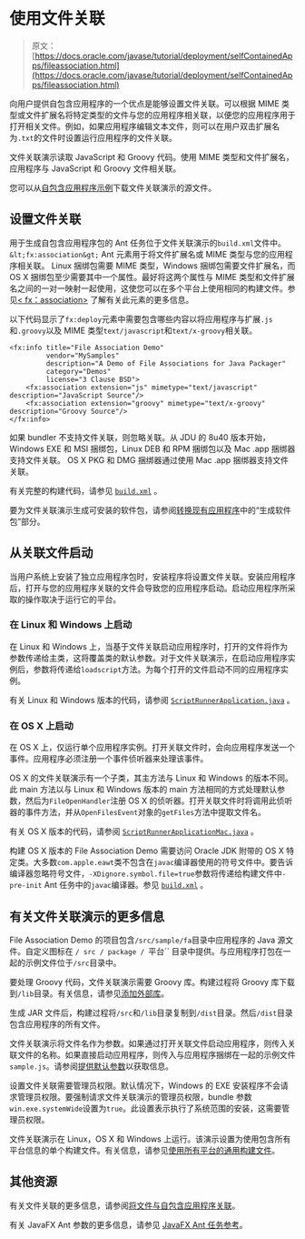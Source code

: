 # 使用文件关联

> 原文： [https://docs.oracle.com/javase/tutorial/deployment/selfContainedApps/fileassociation.html](https://docs.oracle.com/javase/tutorial/deployment/selfContainedApps/fileassociation.html)

向用户提供自包含应用程序的一个优点是能够设置文件关联。可以根据 MIME 类型或文件扩展名将特定类型的文件与您的应用程序相关联，以便您的应用程序用于打开相关文件。例如，如果应用程序编辑文本文件，则可以在用户双击扩展名为`.txt`的文件时设置运行应用程序的文件关联。

文件关联演示读取 JavaScript 和 Groovy 代码。使用 MIME 类型和文件扩展名，应用程序与 JavaScript 和 Groovy 文件相关联。

您可以从[自包含应用程序示例](../selfContainedApps/examplesIndex.html)下载文件关联演示的源文件。

## 设置文件关联

用于生成自包含应用程序包的 Ant 任务位于文件关联演示的`build.xml`文件中。 `&lt;fx:association&gt;` Ant 元素用于将文件扩展名或 MIME 类型与您的应用程序相关联。 Linux 捆绑包需要 MIME 类型，Windows 捆绑包需要文件扩展名，而 OS X 捆绑包至少需要其中一个属性。最好将这两个属性与 MIME 类型和文件扩展名之间的一对一映射一起使用，这使您可以在多个平台上使用相同的构建文件。参见[&lt; fx：association&gt;](https://docs.oracle.com/javase/8/docs/technotes/guides/deploy/javafx_ant_task_reference.html#JSDPG997) 了解有关此元素的更多信息。

以下代码显示了`fx:deploy`元素中需要包含哪些内容以将应用程序与扩展`.js`和`.groovy`以及 MIME 类型`text/javascript`和`text/x-groovy`相关联。

```
<fx:info title="File Association Demo"
         vendor="MySamples"
         description="A Demo of File Associations for Java Packager"
         category="Demos"
         license="3 Clause BSD">
    <fx:association extension="js" mimetype="text/javascript" description="JavaScript Source"/>
    <fx:association extension="groovy" mimetype="text/x-groovy" description="Groovy Source"/>
</fx:info>

```

如果 bundler 不支持文件关联，则忽略关联。从 JDU 的 8u40 版本开始，Windows EXE 和 MSI 捆绑包，Linux DEB 和 RPM 捆绑包以及 Mac .app 捆绑器支持文件关联。 OS X PKG 和 DMG 捆绑器通过使用 Mac .app 捆绑器支持文件关联。

有关完整的构建代码，请参见 [`build.xml`](examples/packager_FileAssociations/build.xml) 。

要为文件关联演示生成可安装的软件包，请参阅[转换现有应用程序](../selfContainedApps/converting.html)中的“生成软件包”部分。

## 从关联文件启动

当用户系统上安装了独立应用程序包时，安装程​​序将设置文件关联。安装应用程序后，打开与您的应用程序关联的文件会导致您的应用程序启动。启动应用程序所采取的操作取决于运行它的平台。

### 在 Linux 和 Windows 上启动

在 Linux 和 Windows 上，当基于文件关联启动应用程序时，打开的文件将作为参数传递给主类，这将覆盖类的默认参数。对于文件关联演示，在启动应用程序实例后，参数将传递给`loadscript`方法。为每个打开的文件启动不同的应用程序实例。

有关 Linux 和 Windows 版本的代码，请参阅 [`ScriptRunnerApplication.java`](examples/packager_FileAssociations/src/sample/fa/ScriptRunnerApplication.java) 。

### 在 OS X 上启动

在 OS X 上，仅运行单个应用程序实例。打开关联文件时，会向应用程序发送一个事件。应用程序必须注册一个事件侦听器来处理该事件。

OS X 的文件关联演示有一个子类，其主方法与 Linux 和 Windows 的版本不同。此 main 方法以与 Linux 和 Windows 版本的 main 方法相同的方式处理默认参数，然后为`FileOpenHandler`注册 OS X 的侦听器。打开关联文件时将调用此侦听器的事件方法，并从`OpenFilesEvent`对象的`getFiles`方法中提取文件名。

有关 OS X 版本的代码，请参阅 [`ScriptRunnerApplicationMac.java`](examples/packager_FileAssociations/src/sample/fa/ScriptRunnerApplicationMac.java) 。

构建 OS X 版本的 File Association Demo 需要访问 Oracle JDK 附带的 OS X 特定类。大多数`com.apple.eawt`类不包含在`javac`编译器使用的符号文件中。要告诉编译器忽略符号文件，`-XDignore.symbol.file=true`参数将传递给构建文件中`-pre-init` Ant 任务中的`javac`编译器。参见 [`build.xml`](examples/packager_FileAssociations/build.xml) 。

## 有关文件关联演示的更多信息

File Association Demo 的项目包含`/src/sample/fa`目录中应用程序的 Java 源文件。自定义图标在 `/ src / package / `平台`` 目录中提供。与应用程序打包在一起的示例文件位于`/src`目录中。

要处理 Groovy 代码，文件关联演示需要 Groovy 库。构建过程将 Groovy 库下载到`/lib`目录。有关信息，请参见[添加外部库](../selfContainedApps/addlibrary.html)。

生成 JAR 文件后，构建过程将`/src`和`/lib`目录复制到`/dist`目录。然后`/dist`目录包含应用程序的所有文件。

文件关联演示将文件名作为参数。如果通过打开关联文件启动应用程序，则传入关联文件的名称。如果直接启动应用程序，则传入与应用程序捆绑在一起的示例文件`sample.js`。请参阅[提供默认参数](../selfContainedApps/defaultarg.html)以获取信息。

设置文件关联需要管理员权限。默认情况下，Windows 的 EXE 安装程序不会请求管理员权限。要强制请求文件关联演示的管理员权限，bundle 参数`win.exe.systemWide`设置为`true`。此设置表示执行了系统范围的安装，这需要管理员权限。

文件关联演示在 Linux，OS X 和 Windows 上运行。该演示设置为使用包含所有平台信息的单个构建文件。有关信息，请参见[使用所有平台的通用构建文件](../selfContainedApps/commonbuild.html)。

## 其他资源

有关文件关联的更多信息，请参阅[将文件与自包含应用程序关联](https://docs.oracle.com/javase/8/docs/technotes/guides/deploy/self-contained-packaging.html#JSDPG996)。

有关 JavaFX Ant 参数的更多信息，请参见 [JavaFX Ant 任务参考](https://docs.oracle.com/javase/8/docs/technotes/guides/deploy/javafx_ant_task_reference.html)。